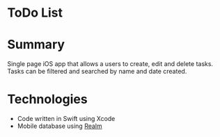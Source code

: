 # ToDo List

Summary
=======

Single page iOS app that allows a users to create, edit and delete tasks. Tasks can be filtered and searched by name  and date created. 

Technologies
============

* Code written in Swift using Xcode
* Mobile database using [Realm](https://realm.io/)
